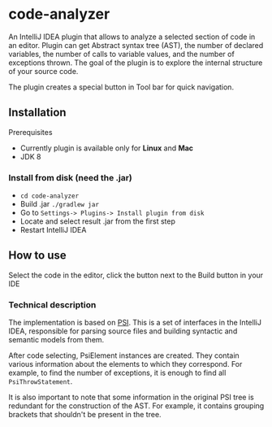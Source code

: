 # code-analyzer

An IntelliJ IDEA plugin that allows to analyze a selected section of code in an editor. Plugin can get Abstract syntax tree (AST), the number of declared variables, the number of calls to variable values, and the number of exceptions thrown. The goal of the plugin is to explore the internal structure of your source code.

The plugin creates a special button in Tool bar for quick navigation.

## Installation
Prerequisites
* Currently plugin is available only for **Linux** and **Mac**
* JDK 8

### Install from disk (need the .jar)
* ```cd code-analyzer```
* Build .jar ```./gradlew jar``` 
* Go to ```Settings-> Plugins-> Install plugin from disk```
* Locate and select result .jar from the first step
* Restart IntelliJ IDEA

## How to use

Select the code in the editor, click the button next to the Build button in your IDE

### Technical description

The implementation is based on [PSI](https://jetbrains.org/intellij/sdk/docs/basics/architectural_overview/psi.html). This is a set of interfaces in the IntelliJ IDEA, responsible for parsing source files and building syntactic and semantic models from them.

After code selecting, PsiElement instances are created. They contain various information about the elements to which they correspond. For example, to find the number of exceptions, it is enough to find all ```PsiThrowStatement```.

It is also important to note that some information in the original PSI tree is redundant for the construction of the AST. For example, it contains grouping brackets that shouldn't be present in the tree.
